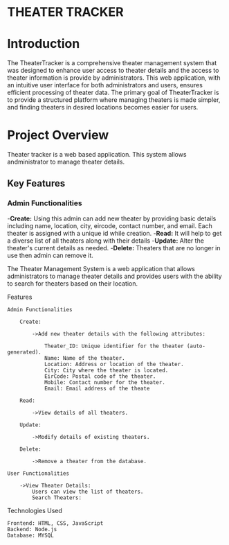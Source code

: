# THEATER TRACKER

# Introduction #

The TheaterTracker is a comprehensive theater management system that was designed to enhance user access to theater details and the access to theater information is provide by administrators. This web application, with an intuitive user interface for both administrators and users, ensures efficient processing of theater data. The primary goal of TheaterTracker is to provide a structured platform where managing theaters is made simpler, and finding theaters in desired locations becomes easier for users.

# Project Overview #

Theater tracker is a web based application. This system allows andministrator to manage theater details.

## Key Features ##
### Admin Functionalities ###
-**Create:** Using this admin can add new theater by providing basic details including name, location, city, eircode, contact number, and email. Each theater is assigned with a unique id while creation.
-**Read:** It will help to get a diverse list of all theaters along with their details
-**Update:** Alter the theater's current details as needed.
-**Delete:** Theaters that are no longer in use then admin can remove it.



The Theater Management System is a web application that allows administrators to manage theater details and provides users with the ability to search for theaters based on their location.

Features

    Admin Functionalities

        Create:

            ->Add new theater details with the following attributes:

                Theater_ID: Unique identifier for the theater (auto-generated).
                Name: Name of the theater.
                Location: Address or location of the theater.
                City: City where the theater is located.
                EirCode: Postal code of the theater.
                Mobile: Contact number for the theater.
                Email: Email address of the theate

        Read:

            ->View details of all theaters.

        Update:

            ->Modify details of existing theaters.

        Delete:

            ->Remove a theater from the database.

    User Functionalities

        ->View Theater Details:
            Users can view the list of theaters.
            Search Theaters:


Technologies Used

    Frontend: HTML, CSS, JavaScript
    Backend: Node.js 
    Database: MYSQL 
